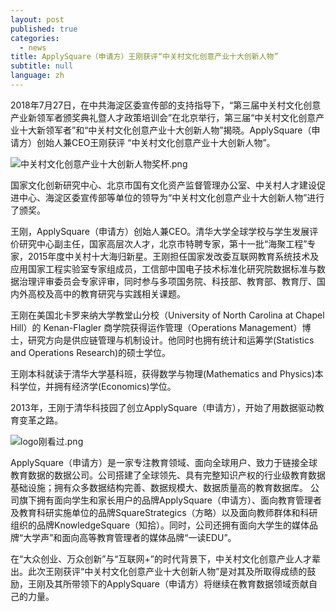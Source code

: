 ```yaml
---
layout: post
published: true
categories:
  - news
title: ApplySquare（申请方）王刚获评“中关村文化创意产业十大创新人物”
subtitle: null
language: zh
---
```

2018年7月27日，在中共海淀区委宣传部的支持指导下，“第三届中关村文化创意产业新领军者颁奖典礼暨人才政策培训会”在北京举行，第三届“中关村文化创意产业十大新领军者”和“中关村文化创意产业十大创新人物”揭晓。ApplySquare（申请方）创始人兼CEO王刚获评 “中关村文化创意产业十大创新人物”。

![中关村文化创意产业十大创新人物奖杯.png]({{site.baseurl}}/image/中关村文化创意产业十大创新人物奖杯.png)

国家文化创新研究中心、北京市国有文化资产监督管理办公室、中关村人才建设促进中心、海淀区委宣传部等单位的领导为“中关村文化创意产业十大创新人物”进行了颁奖。

王刚，ApplySquare（申请方）创始人兼CEO。清华大学全球学校与学生发展评价研究中心副主任，国家高层次人才，北京市特聘专家，第十一批“海聚工程”专家，2015年度中关村十大海归新星。王刚担任国家发改委互联网教育系统技术及应用国家工程实验室专家组成员，工信部中国电子技术标准化研究院数据标准与数据治理评审委员会专家评审，同时参与多项国务院、科技部、教育部、教育厅、国内外高校及高中的教育研究与实践相关课题。

王刚在美国北卡罗来纳大学教堂山分校（University of North Carolina  at  Chapel  Hill）的 Kenan-Flagler 商学院获得运作管理（Operations  Management）博士，研究方向是供应链管理与机制设计。他同时也拥有统计和运筹学(Statistics  and  Operations  Research)的硕士学位。

王刚本科就读于清华大学基科班，获得数学与物理(Mathematics and Physics)本科学位，并拥有经济学(Economics)学位。

2013年，王刚于清华科技园了创立ApplySquare（申请方），开始了用数据驱动教育变革之路。

![logo刚看过.png]({{site.baseurl}}/image/logo刚看过.png)

ApplySquare（申请方）是一家专注教育领域、面向全球用户、致力于链接全球教育数据的数据公司。公司搭建了全球领先、具有完整知识产权的行业级教育数据基础设施；拥有众多数据结构完善、数据规模大、数据质量高的教育数据库。
公司旗下拥有面向学生和家长用户的品牌ApplySquare（申请方）、面向教育管理者及教育科研实施单位的品牌SquareStrategics（方略）以及面向教师群体和科研组织的品牌KnowledgeSquare（知拾）。同时，公司还拥有面向大学生的媒体品牌“大学声”和面向高等教育管理者的媒体品牌“一读EDU”。

在“大众创业、万众创新”与“互联网+”的时代背景下，中关村文化创意产业人才辈出。此次王刚获评“中关村文化创意产业十大创新人物”是对其及所取得成绩的鼓励，王刚及其所带领下的ApplySquare（申请方）将继续在教育数据领域贡献自己的力量。
